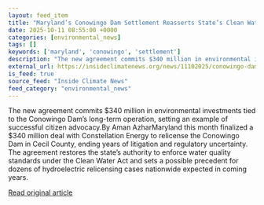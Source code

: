 ```yaml
---
layout: feed_item
title: "Maryland’s Conowingo Dam Settlement Reasserts State’s Clean Water Act Authority but Revives Dredging Debate"
date: 2025-10-11 08:55:00 +0000
categories: [environmental_news]
tags: []
keywords: ['maryland', 'conowingo', 'settlement']
description: "The new agreement commits $340 million in environmental investments tied to the Conowingo Dam’s long-term operation, setting an example of successful citizen..."
external_url: https://insideclimatenews.org/news/11102025/conowingo-dam-settlement/
is_feed: true
source_feed: "Inside Climate News"
feed_category: "environmental_news"
---
```


The new agreement commits $340 million in environmental investments tied to the Conowingo Dam’s long-term operation, setting an example of successful citizen advocacy.By Aman AzharMaryland this month finalized a $340 million deal with Constellation Energy to relicense the Conowingo Dam in Cecil County, ending years of litigation and regulatory uncertainty. The agreement restores the state’s authority to enforce water quality standards under the Clean Water Act and sets a possible precedent for dozens of hydroelectric relicensing cases nationwide expected in coming years.

[Read original article](https://insideclimatenews.org/news/11102025/conowingo-dam-settlement/)
